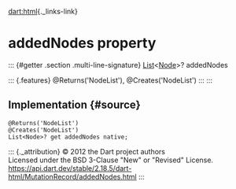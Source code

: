 [dart:html](../../dart-html/dart-html-library){._links-link}

addedNodes property
===================

::: {#getter .section .multi-line-signature}
[List](../../dart-core/list-class)\<[Node](../node-class)\>? addedNodes

::: {.features}
\@Returns(\'NodeList\'), \@Creates(\'NodeList\')
:::
:::

Implementation {#source}
--------------

``` {.language-dart data-language="dart"}
@Returns('NodeList')
@Creates('NodeList')
List<Node>? get addedNodes native;
```

::: {._attribution}
© 2012 the Dart project authors\
Licensed under the BSD 3-Clause \"New\" or \"Revised\" License.\
<https://api.dart.dev/stable/2.18.5/dart-html/MutationRecord/addedNodes.html>
:::
